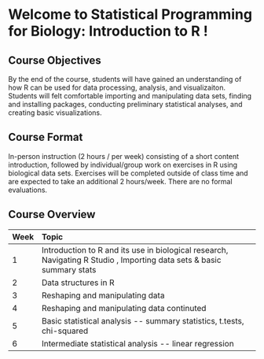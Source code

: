 # Welcome to Statistical Programming for Biology: Introduction to R  ! #

## Course Objectives ##

By the end of the course, students will have gained an understanding of how R can be used for data processing, analysis, and visualizaiton. Students will felt comfortable importing and manipulating data sets, finding and installing packages, conducting preliminary statistical analyses, and creating basic visualizations.

## Course Format ##
In-person instruction (2 hours / per week) consisting of a short content introduction, followed by individual/group work on exercises in R using biological data sets. Exercises will be completed outside of class time and are expected to take an additional 2 hours/week. There are no formal evaluations. 

## Course Overview ##

| Week | Topic | 
| :---- | :---- | 
| 1 | Introduction to R and its use in biological research, Navigating R Studio , Importing data sets & basic summary stats | 
| 2 | Data structures in R | 
| 3 | Reshaping and manipulating data | 
| 4 | Reshaping and manipulating data continuted | 
| 5 | Basic statistical analysis -- summary statistics, t.tests, chi-squared | 
| 6 | Intermediate statistical analysis -- linear regression |
